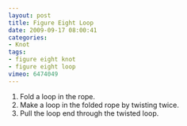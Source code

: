 ```yaml
---
layout: post
title: Figure Eight Loop
date: 2009-09-17 08:00:41
categories:
- Knot
tags:
- figure eight knot
- figure eight loop
vimeo: 6474049
---
```


1. Fold a loop in the rope.
1. Make a loop in the folded rope by twisting twice.
1. Pull the loop end through the twisted loop.


